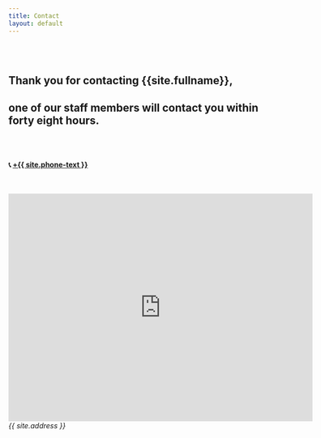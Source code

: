 ```yaml
---
title: Contact
layout: default
---
```


<div class="has-text-centered" >
        <br/>
        <br/>
    <section class="container has-text-centered">
        <h1>Thank you for contacting {{site.fullname}},</h1>
        <h2>one of our staff members will contact you within forty eight hours.</h2>
    </section>
    <section>
        <br/>
        <br/>
        <p class="is-size-2" ><strong>📞 <a href="tel:+{{site.phone}}">+{{ site.phone-text }}</a></strong></p>
        <br/>
        <br/>
        <iframe src="https://www.google.com/maps/embed?pb=!1m18!1m12!1m3!1d3223.1220405969357!2d-115.10082038419661!3d36.11488441367296!2m3!1f0!2f0!3f0!3m2!1i1024!2i768!4f13.1!3m3!1m2!1s0x80c8c52bed6e857f%3A0xd4e0865824095b75!2s3495%20E%20Flamingo%20Rd%2C%20Las%20Vegas%2C%20NV%2089121!5e0!3m2!1sen!2sus!4v1658537606287!5m2!1sen!2sus" width="600" height="450" style="border:0;" allowfullscreen="" loading="lazy" referrerpolicy="no-referrer-when-downgrade"></iframe>
        <address>{{ site.address }}</address>
    </section>
</div>

